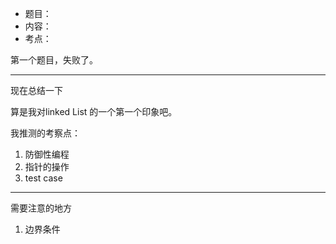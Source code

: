 * 题目：
* 内容：
* 考点：


第一个题目，失败了。

---

现在总结一下

算是我对linked List 的一个第一个印象吧。

我推测的考察点：

1. 防御性编程
2. 指针的操作
3. test case


----

需要注意的地方

1. 边界条件

